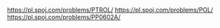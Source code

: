 
https://pl.spoj.com/problems/PTROL/
https://pl.spoj.com/problems/POL/
https://pl.spoj.com/problems/PP0602A/


